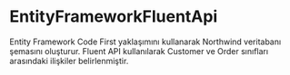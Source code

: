 # EntityFrameworkFluentApi
 Entity Framework Code First yaklaşımını kullanarak Northwind veritabanı şemasını oluşturur. Fluent API kullanılarak Customer ve Order sınıfları arasındaki ilişkiler belirlenmiştir.
